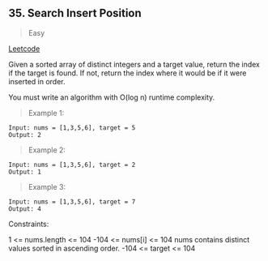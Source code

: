 ## 35. Search Insert Position

> Easy

[Leetcode](https://leetcode.com/problems/search-insert-position/description)

Given a sorted array of distinct integers and a target value, return the index if the target is found. If not, return the index where it would be if it were inserted in order.

You must write an algorithm with O(log n) runtime complexity.

 

> Example 1:
```
Input: nums = [1,3,5,6], target = 5
Output: 2
```

> Example 2:
```
Input: nums = [1,3,5,6], target = 2
Output: 1
```

> Example 3:
```
Input: nums = [1,3,5,6], target = 7
Output: 4
```

Constraints:

1 <= nums.length <= 104
-104 <= nums[i] <= 104
nums contains distinct values sorted in ascending order.
-104 <= target <= 104